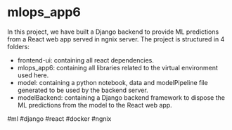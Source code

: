 # mlops_app6

In this project, we have built a Django backend to provide ML predictions from a React web app served in ngnix server.
The project is structured in 4 folders:
- frontend-ui: containing all react dependencies.
- mlops_app6: containing all libraries related to the virtual environment used here.
- model: containing a python notebook, data and modelPipeline file generated to be used by the backend server.
- modelBackend: containing a Django backend framework to dispose the ML predictions from the model to the React web app.

#ml #django #react #docker #ngnix
